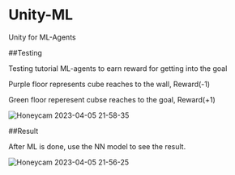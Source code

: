 # Unity-ML
Unity for ML-Agents 

##Testing 

Testing tutorial ML-agents to earn reward for getting into the goal

Purple floor represents cube reaches to the wall, Reward(-1) 

Green floor reperesent cubse reaches to the goal, Reward(+1)

![Honeycam 2023-04-05 21-58-35](https://user-images.githubusercontent.com/54969114/230253417-fbfe3ef4-d259-4275-8e96-2eda34ca237a.gif)

##Result 

After ML is done, use the NN model to see the result.

![Honeycam 2023-04-05 21-56-25](https://user-images.githubusercontent.com/54969114/230253490-69b07a05-8287-43b8-b6fb-e226feaba833.gif)

